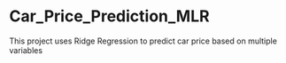 # Car_Price_Prediction_MLR
This project uses Ridge Regression to predict car price based on multiple variables

